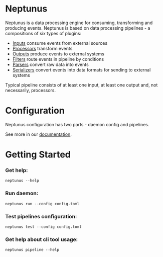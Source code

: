 # Neptunus

Neptunus is a data processing engine for consuming, transforming and producing events. Neptunus is based on data processing pipelines - a compositions of six types of plugins:
 - [Inputs](plugins/inputs/) consume events from external sources
 - [Processors](plugins/processors/) transform events
 - [Outputs](plugins/outputs/) produce events to external systems
 - [Filters](plugins/filters/) route events in pipeline by conditions
 - [Parsers](plugins/parsers/) convert raw data into events
 - [Serializers](plugins/serializers/) convert events into data formats for sending to external systems

Typical pipeline consists of at least one input, at least one output and, not necessarily, processors.

# Configuration
Neptunus configuration has two parts - daemon config and pipelines.

See more in our [documentation](docs/CONFIGURATION.md).

# Getting Started
### Get help:
```
neptunus --help
```

### Run daemon:
```
neptunus run --config config.toml
```

### Test pipelines configuration:
```
neptunus test --config config.toml
```

### Get help about cli tool usage:
```
neptunus pipeline --help
```
